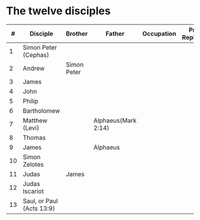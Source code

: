 # The twelve disciples

|#|Disciple | Brother| Father|Occupation | Proposed Replacements | Replacement |
|--|--------|--------|--|--|-----------------------|-------------|
|1| Simon Peter (Cephas) | | | |
|2| Andrew| Simon Peter | | |
|3| James| | | |
|4| John | | | |
|5| Philip| | | |
|6| Bartholomew| | | |
|7| Matthew (Levi)| |Alphaeus(Mark 2:14) | |
|8| Thomas| | | |
|9| James| |Alphaeus | |
|10| Simon Zelotes| | | |
|11| Judas|James | | |
|12| Judas Iscariot| | | |
|13| Saul, or Paul (Acts 13:9)| | | |
